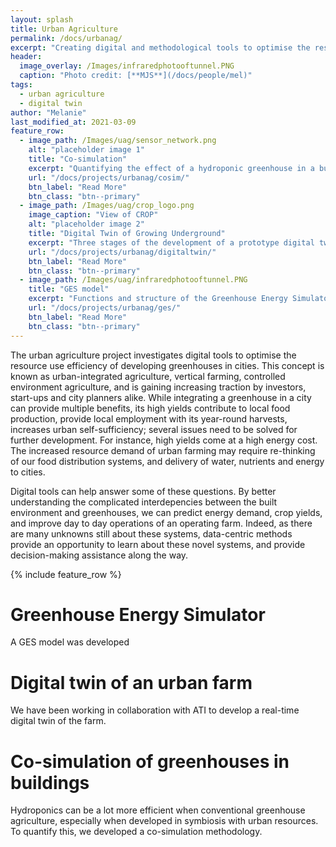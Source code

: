 ```yaml
---
layout: splash
title: Urban Agriculture
permalink: /docs/urbanag/
excerpt: "Creating digital and methodological tools to optimise the resource use efficiency of urban agriculture"
header:
  image_overlay: /Images/infraredphotooftunnel.PNG
  caption: "Photo credit: [**MJS**](/docs/people/mel)"
tags:
  - urban agriculture
  - digital twin
author: "Melanie"
last_modified_at: 2021-03-09
feature_row:
  - image_path: /Images/uag/sensor_network.png
    alt: "placeholder image 1"
    title: "Co-simulation"
    excerpt: "Quantifying the effect of a hydroponic greenhouse in a building"
    url: "/docs/projects/urbanag/cosim/"
    btn_label: "Read More"
    btn_class: "btn--primary"
  - image_path: /Images/uag/crop_logo.png
    image_caption: "View of CROP"
    alt: "placeholder image 2"
    title: "Digital Twin of Growing Underground"
    excerpt: "Three stages of the development of a prototype digital twin."
    url: "/docs/projects/urbanag/digitaltwin/"
    btn_label: "Read More"
    btn_class: "btn--primary"
  - image_path: /Images/uag/infraredphotooftunnel.PNG
    title: "GES model"
    excerpt: "Functions and structure of the Greenhouse Energy Simulator."
    url: "/docs/projects/urbanag/ges/"
    btn_label: "Read More"
    btn_class: "btn--primary"
---
```




The urban agriculture project investigates digital tools to optimise the resource use efficiency of developing greenhouses in cities. This concept is known as urban-integrated agriculture, vertical farming, controlled environment agriculture, and is gaining increasing traction  by investors, start-ups and city planners alike. While integrating a greenhouse in a city can provide multiple benefits, its high yields contribute to local food production, provide local employment with its year-round harvests, increases urban self-sufficiency; several issues need to be solved for further development. For instance, high yields come at a high energy cost. The increased resource demand of urban farming may require re-thinking of our food distribution systems, and delivery of water, nutrients and energy to cities.

Digital tools can help answer some of these questions. By better understanding the complicated interdepencies between the built environment and greenhouses, we can predict energy demand, crop yields, and improve day to day operations of an operating farm. Indeed, as there are many unknowns still about these systems, data-centric methods provide an opportunity to learn about these novel systems, and provide decision-making assistance along the way. 


{% include feature_row %}



# Greenhouse Energy Simulator

A GES model was developed

# Digital twin of an urban farm

We have been working in collaboration with ATI to develop a real-time digital twin of the farm.

# Co-simulation of greenhouses in buildings

Hydroponics can be a lot more efficient when conventional greenhouse agriculture, especially when developed in symbiosis with urban resources. To quantify this, we developed a co-simulation methodology. 